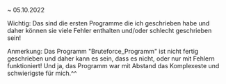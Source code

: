~ 05.10.2022

Wichtig:
Das sind die ersten Programme die ich geschrieben habe und daher können sie viele Fehler enthalten und/oder schlecht geschrieben sein!

Anmerkung:
Das Programm "Bruteforce_Programm" ist nicht fertig geschrieben und daher kann es sein, dass es nicht, oder nur mit Fehlern funktioniert! Und ja, das Programm war mit Abstand das Komplexeste und schwierigste für mich.^^